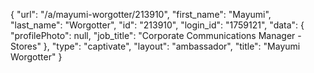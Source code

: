 {
    "url": "\/a\/mayumi-worgotter\/213910",
    "first_name": "Mayumi",
    "last_name": "Worgotter",
    "id": "213910",
    "login_id": "1759121",
    "data": {
        "profilePhoto": null,
        "job_title": "Corporate Communications Manager - Stores"
    },
    "type": "captivate",
    "layout": "ambassador",
    "title": "Mayumi Worgotter"
}